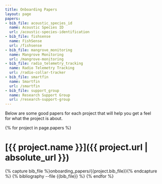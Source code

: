 ```yaml
---
title: Onboarding Papers
layout: page
papers:
- bib_file: acoustic_species_id
  name: Acoustic Species ID
  url: /acoustic-species-identification
- bib_file: fishsense
  name: FishSense
  url: /fishsense
- bib_file: mangrove_monitoring
  name: Mangrove Monitoring
  url: /mangrove-monitoring
- bib_file: radio_telemetry_tracking
  name: Radio Telemetry Tracking
  url: /radio-collar-tracker
- bib_file: smartfin
  name: Smartfin
  url: /smartfin
- bib_file: support_group
  name: Research Support Group
  url: /research-support-group
---
```

Below are some good papers for each project that will help you get a feel for what the project is about.

{% for project in page.papers %}
# [{{ project.name }}]({{ project.url | absolute_url }})
{% capture bib_file %}onboarding_papers/{{project.bib_file}}{% endcapture %}
{% bibliography --file {{bib_file}} %}
{% endfor %}
